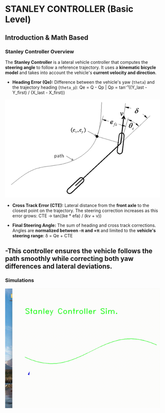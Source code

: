 # STANLEY CONTROLLER (Basic Level)
## Introduction & Math Based
### Stanley Controller Overview
The **Stanley Controller** is a lateral vehicle controller that computes the **steering angle** to follow a reference trajectory. It uses a **kinematic bicycle model** and takes into account the vehicle's **current velocity and direction**.
- **Heading Error (Qe):** Difference between the vehicle's yaw (`theta`) and the trajectory heading (`theta_p`):
  Qe = Q - Qp | Qp = tan⁻¹((Y_last - Y_first) / (X_last - X_first))

![Formula Notation](images/formula.png)

- **Cross Track Error (CTE):** Lateral distance from the **front axle** to the closest point on the trajectory. The steering correction increases as this error grows:
  CTE -> tan((ke * efa) / (kv + v))

- **Final Steering Angle:** The sum of heading and cross track corrections. Angles are **normalized between -π and +π** and limited to the **vehicle's steering range**:
  δ = Qe + CTE

-This controller ensures the vehicle follows the path smoothly while correcting both **yaw differences** and **lateral deviations**.
---
### Simulations
![Simulation of Stanley](images/Stanley.gif.gif)
